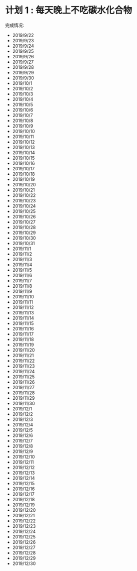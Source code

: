 # 计划 1 : 每天晚上不吃碳水化合物

完成情况:

- 2019/9/22
- 2019/9/23
- 2019/9/24
- 2019/9/25
- 2019/9/26
- 2019/9/27
- 2019/9/28
- 2019/9/29
- 2019/9/30
- 2019/10/1
- 2019/10/2
- 2019/10/3
- 2019/10/4
- 2019/10/5
- 2019/10/6
- 2019/10/7
- 2019/10/8
- 2019/10/9
- 2019/10/10
- 2019/10/11
- 2019/10/12
- 2019/10/13
- 2019/10/14
- 2019/10/15
- 2019/10/16
- 2019/10/17
- 2019/10/18
- 2019/10/19
- 2019/10/20
- 2019/10/21
- 2019/10/22
- 2019/10/23
- 2019/10/24
- 2019/10/25
- 2019/10/26
- 2019/10/27
- 2019/10/28
- 2019/10/29
- 2019/10/30
- 2019/10/31
- 2019/11/1
- 2019/11/2
- 2019/11/3
- 2019/11/4
- 2019/11/5
- 2019/11/6
- 2019/11/7
- 2019/11/8
- 2019/11/9
- 2019/11/10
- 2019/11/11
- 2019/11/12
- 2019/11/13
- 2019/11/14
- 2019/11/15
- 2019/11/16
- 2019/11/17
- 2019/11/18
- 2019/11/19
- 2019/11/20
- 2019/11/21
- 2019/11/22
- 2019/11/23
- 2019/11/24
- 2019/11/25
- 2019/11/26
- 2019/11/27
- 2019/11/28
- 2019/11/29
- 2019/11/30
- 2019/12/1
- 2019/12/2
- 2019/12/3
- 2019/12/4
- 2019/12/5
- 2019/12/6
- 2019/12/7
- 2019/12/8
- 2019/12/9
- 2019/12/10
- 2019/12/11
- 2019/12/12
- 2019/12/13
- 2019/12/14
- 2019/12/15
- 2019/12/16
- 2019/12/17
- 2019/12/18
- 2019/12/19
- 2019/12/20
- 2019/12/21
- 2019/12/22
- 2019/12/23
- 2019/12/24
- 2019/12/25
- 2019/12/26
- 2019/12/27
- 2019/12/28
- 2019/12/29
- 2019/12/30
